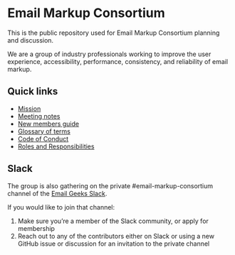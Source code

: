 # Email Markup Consortium

This is the public repository used for Email Markup Consortium planning and discussion.

We are a group of industry professionals working to improve the user experience, accessibility, performance, consistency, and reliability of email markup.

## Quick links

- [Mission](https://emailmarkup.org/en/docs/mission/)
- [Meeting notes](meeting-notes)
- [New members guide](new-member-welcome.md)
- [Glossary of terms](https://emailmarkup.org/en/docs/glossary/)
- [Code of Conduct](code-of-conduct.md)
- [Roles and Responsibilities](roles-and-responsibilities.md)

## Slack

The group is also gathering on the private #email-markup-consortium channel of the [Email Geeks Slack](https://email.geeks.chat/).

If you would like to join that channel:

1. Make sure you’re a member of the Slack community, or apply for membership
2. Reach out to any of the contributors either on Slack or using a new GitHub issue or discussion for an invitation to the private channel
